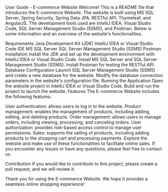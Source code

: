 User Guide - E-commerce Website
Welcome! This is a README file that introduces the E-commerce Website. The website is built using MS SQL Server, Spring Security, Spring Data JPA, RESTful API, Thymeleaf, and AngularJS. The development tools used are IntelliJ IDEA, Visual Studio Code, SQL Server Management Studio (SSMS), and Postman. Below is some information and an overview of the website's functionalities.

Requirements
Java Development Kit (JDK)
IntelliJ IDEA or Visual Studio Code IDE
MS SQL Server
SQL Server Management Studio (SSMS)
Postman
Installation
Install the JDK and set up the development environment with IntelliJ IDEA or Visual Studio Code.
Install MS SQL Server and SQL Server Management Studio (SSMS).
Install Postman for testing the RESTful API.
Database Configuration
Launch SQL Server Management Studio (SSMS) and create a new database for the website.
Modify the database connection parameters in the website's configuration file.
Running the Application
Open the website project in IntelliJ IDEA or Visual Studio Code.
Build and run the project to launch the website.
Features
The E-commerce Website includes the following features:

User authentication: allows users to log in to the website.
Product management: enables the management of products, including adding, editing, and deleting products.
Order management: allows users to manage orders, including viewing, processing, and canceling orders.
User authorization: provides role-based access control to manage user permissions.
Sales: supports the selling of products, including adding products to the shopping cart and processing payments.
Explore the website and make use of these functionalities to facilitate online sales. If you encounter any issues or have any questions, please feel free to contact us.

Contribution
If you would like to contribute to this project, please create a pull request, and we will review it.

Thank you for using the E-commerce Website. We hope it provides a seamless online shopping experience!
